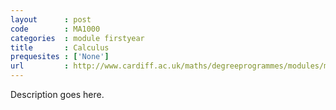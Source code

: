 ```yaml
---
layout      : post
code        : MA1000
categories  : module firstyear
title       : Calculus
prequesites : ['None']
url         : http://www.cardiff.ac.uk/maths/degreeprogrammes/modules/ma1000.html
---
```


Description goes here.

